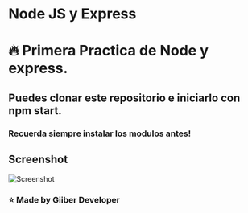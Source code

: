 # Node JS y Express

# 🔥 Primera Practica de Node y express.

## Puedes clonar este repositorio e iniciarlo con npm start.
### Recuerda siempre instalar los modulos antes!

## Screenshot

![Screenshot](https://i.ibb.co/3hCDzjp/Screenshot-1.png)

### ⭐ Made by Giiber Developer
